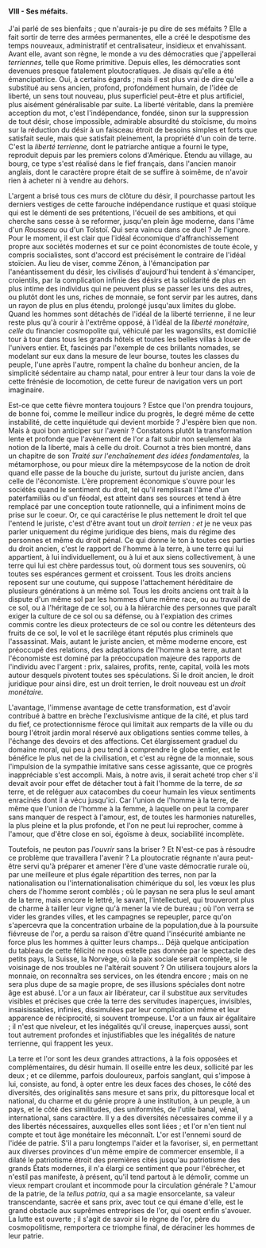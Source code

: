 #### VIII - Ses méfaits.

J'ai parlé de ses bienfaits ; que n'aurais-je pu dire de ses méfaits ? Elle a fait sortir de terre des armées permanentes, elle a créé le despotisme des temps nouveaux, administratif et centralisateur, insidieux et envahissant. Avant elle, avant son règne, le monde a vu des démocraties que j'appellerai _terriennes,_ telle que Rome primitive. Depuis elles, les démocraties sont devenues presque fatalement ploutocratiques. Je disais qu'elle a été émancipatrice. Oui, à certains égards ; mais il est plus vrai de dire qu'elle a substitué au sens ancien, profond, profondément humain, de l'idée de liberté, un sens tout nouveau, plus superficiel peut-être et plus artificiel, plus aisément généralisable par suite. La liberté véritable, dans la première acception du mot, c'est l'indépendance, fondée, sinon sur la suppression de tout désir, chose impossible, admirable absurdité du stoïcisme, du moins sur la réduction du désir à un faisceau étroit de besoins simples et forts que satisfait seule, mais que satisfait pleinement, la propriété d'un coin de terre. C'est la _liberté terrienne,_ dont le patriarche antique a fourni le type, reproduit depuis par les premiers colons d'Amérique. Étendu au village, au bourg, ce type s'est réalisé dans le fief français, dans l'ancien manoir anglais, dont le caractère propre était de se suffire à soimême, de n'avoir rien à acheter ni à vendre au dehors.

L'argent a brisé tous ces murs de clôture du désir, il pourchasse partout les derniers vestiges de cette farouche indépendance rustique et quasi stoïque qui est le démenti de ses prétentions, l'écueil de ses ambitions, et qui cherche sans cesse à se reformer, jusqu'en plein âge moderne, dans l'âme d'un _Rousseau_ ou d'un Tolstoï. Qui sera vaincu dans ce duel ? Je l'ignore. Pour le moment, il est clair que l'idéal économique d'affranchissement propre aux sociétés modernes et sur ce point économistes de toute école, y compris socialistes, sont d'accord est précisément le contraire de l'idéal stoïcien. Au lieu de viser, comme Zénon, à l'émancipation par l'anéantissement du désir, les civilisés d'aujourd'hui tendent à s'émanciper, croientils, par la complication infinie des désirs et la solidarité de plus en plus intime des individus qui ne peuvent plus se passer les uns des autres, ou plutôt dont les uns, riches de monnaie, se font servir par les autres, dans un rayon de plus en plus étendu, prolongé jusqu'aux limites du globe. Quand les hommes sont détachés de l'idéal de la liberté terrienne, il ne leur reste plus qu'à courir à l'extrême opposé, à l'idéal de la _liberté monétaire, celle_ du financier cosmopolite qui, véhiculé par les wagonslits, est domicilié tour à tour dans tous les grands hôtels et toutes les belles villas à louer de l'univers entier. Et, fascinés par l'exemple de ces brillants nomades, se modelant sur eux dans la mesure de leur bourse, toutes les classes du peuple, l'une après l'autre, rompent la chaîne du bonheur ancien, de la simplicité sédentaire au champ natal, pour entrer à leur tour dans la voie de cette frénésie de locomotion, de cette fureur de navigation vers un port imaginaire.

Est-ce que cette fièvre montera toujours ? Estce que l'on prendra toujours, de bonne foi, comme le meilleur indice du progrès, le degré même de cette instabilité, de cette inquiétude qui devient morbide ? J'espère bien que non. Mais à quoi bon anticiper sur l'avenir ? Constatons plutôt la transformation lente et profonde que l'avènement de l'or a fait subir non seulement àla notion de la liberté, mais à celle du droit. Cournot a très bien montré, dans un chapitre de son _Traité sur l'enchaînement des idées fondamentales,_ la métamorphose, ou pour mieux dire la métempsycose de la notion de droit quand elle passe de la bouche du juriste, surtout du juriste ancien, dans celle de l'économiste. L'ère proprement économique s'ouvre pour les sociétés quand le sentiment du droit, tel qu'il remplissait l'âme d'un paterfamiliâs ou d'un féodal, est atteint dans ses sources et tend à être remplacé par une conception toute rationnelle, qui a infiniment moins de prise sur le coeur. Or, ce qui caractérise le plus nettement le droit tel que l'entend le juriste, c'est d'être avant tout un _droit terrien : et_ je ne veux pas parler uniquement du régime juridique des biens, mais du régime des personnes et même du droit pénal. Ce qui donne le ton à toutes ces parties du droit ancien, c'est le rapport de l'homme à la terre, à une terre qui lui appartient, à lui individuellement, ou à lui et aux siens collectivement, à une terre qui lui est chère pardessus tout, où dorment tous ses souvenirs, où toutes ses espérances germent et croissent. Tous les droits anciens reposent sur une coutume, qui suppose l'attachement héréditaire de plusieurs générations à un même sol. Tous les droits anciens ont trait à la dispute d'un même sol par les hommes d'une même race, ou au travail de ce sol, ou à l'héritage de ce sol, ou à la hiérarchie des personnes que paraît exiger la culture de ce sol ou sa défense, ou à l'expiation des crimes commis contre les dieux protecteurs de ce sol ou contre les détenteurs des fruits de ce sol, le vol et le sacrilège étant réputés plus criminels que l'assassinat. Mais, autant le juriste ancien, et même moderne encore, est préoccupé des relations, des adaptations de l'homme à sa terre, autant l'économiste est dominé par la préoccupation majeure des rapports de l'individu avec l'argent : prix, salaires, profits, rente, capital, voilà les mots autour desquels pivotent toutes ses spéculations. Si le droit ancien, le droit juridique pour ainsi dire, est un droit terrien, le droit nouveau est un _droit monétaire._

L'avantage, l'immense avantage de cette transformation, est d'avoir contribué à battre en brèche l'exclusivisme antique de la cité, et plus tard du fief, ce protectionnisme féroce qui limitait aux remparts de la ville ou du bourg l'étroit jardin moral réservé aux obligations senties comme telles, à l'échange des devoirs et des affections. Cet élargissement graduel du domaine moral, qui peu à peu tend à comprendre le globe entier, est le bénéfice le plus net de la civilisation, et c'est au règne de la monnaie, sous l'impulsion de la sympathie imitative sans cesse agissante, que ce progrès inappréciable s'est accompli. Mais, à notre avis, il serait acheté trop cher s'il devait avoir pour effet de détacher tout à fait l'homme de la terre, de _sa_ terre, et de reléguer aux catacombes du coeur humain les vieux sentiments enracinés dont il a vécu jusqu'ici. Car l'union de l'homme à la terre, de même que l'union de l'homme à la femme, à laquelle on peut la comparer sans manquer de respect à l'amour, est, de toutes les harmonies naturelles, la plus pleine et la plus profonde, et l'on ne peut lui reprocher, comme à l'amour, que d'être close en soi, égoïsme à deux, sociabilité incomplète.

Toutefois, ne peuton pas _l'ouvrir_ sans la briser ? Et N'est-ce pas à résoudre ce problème que travaillera l'avenir ? La ploutocratie régnante n'aura peut-être servi qu'à préparer et amener l'ère d'une vaste démocratie rurale où, par une meilleure et plus égale répartition des terres, non par la nationalisation ou l'internationalisation chimérique du sol, les vœux les plus chers de l'homme seront comblés ; où le paysan ne sera plus le seul amant de la terre, mais encore le lettré, le savant, l'intellectuel, qui trouveront plus de charme à tailler leur vigne qu'à mener la vie de bureau ; où l'on verra se vider les grandes villes, et les campagnes se repeupler, parce qu'on s'apercevra que la concentration urbaine de la population,due à la poursuite fiévreuse de l'or, a perdu sa raison d'être quand l'insécurité ambiante ne force plus les hommes à quitter leurs champs… Déjà quelque anticipation du tableau de cette félicité ne nous estelle pas donnée par le spectacle des petits pays, la Suisse, la Norvège, où la paix sociale serait complète, si le voisinage de nos troubles ne l'altérait souvent ? On utilisera toujours alors la monnaie, on reconnaîtra ses services, on les étendra encore ; mais on ne sera plus dupe de sa magie propre, de ses illusions spéciales dont notre âge est abusé. L'or a un faux air libérateur, car il substitue aux servitudes visibles et précises que crée la terre des servitudes inaperçues, invisibles, insaisissables, infinies, dissimulées par leur complication même et leur apparence de réciprocité, si souvent trompeuse. L'or a un faux air égalitaire ; il n'est que niveleur, et les inégalités qu'il creuse, inaperçues aussi, sont tout autrement profondes et injustifiables que les inégalités de nature terrienne, qui frappent les yeux.

La terre et l'or sont les deux grandes attractions, à la fois opposées et complémentaires, du désir humain. Il oseille entre les deux, sollicité par les deux ; et ce dilemme, parfois douloureux, parfois sanglant, qui s'impose à lui, consiste, au fond, à opter entre les deux faces des choses, le côté des diversités, des originalités sans mesure et sans prix, du pittoresque local et national, du charme et du génie propre à une institution, à un peuple, à un pays, et le côté des similitudes, des uniformités, de l'utile banal, vénal, international, sans caractère. Il y a des diversités nécessaires comme il y a des libertés nécessaires, auxquelles elles sont liées ; et l'or n'en tient nul compte et tout âge monétaire les méconnaît. L'or est l'ennemi sourd de l'idée de patrie. S'il a paru longtemps l'aider et la favoriser, si, en permettant aux diverses provinces d'un même empire de commercer ensemble, il a dilaté le patriotisme étroit des premières cités jusqu'au patriotisme des grands États modernes, il n'a élargi ce sentiment que pour l'ébrécher, et n'estil pas manifeste, à présent, qu'il tend partout à le démolir, comme un vieux rempart croulant et incommode pour la circulation générale ? L'amour de la patrie, de la _tellus patria_, qui a sa magie ensorcelante, sa valeur transcendante, sacrée et sans prix, avec tout ce qui émane d'elle, est le grand obstacle aux suprêmes entreprises de l'or, qui osent enfin s'avouer. La lutte est ouverte ; il s'agit de savoir si le règne de l'or, père du cosmopolitisme, remportera ce triomphe final, de déraciner les hommes de leur patrie.
